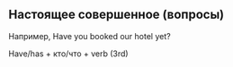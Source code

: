 ## Настоящее совершенное (вопросы)

Например, Have you booked our hotel yet? 

<div class="rule"> Have/has + кто/что + verb (3rd) </div>



